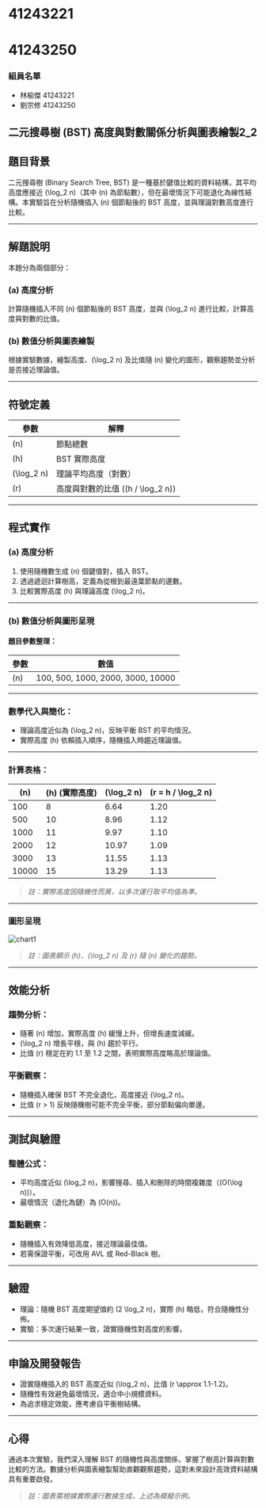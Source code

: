 # 41243221
# 41243250

### 組員名單
- 林榆傑 41243221
- 劉宗修 41243250

二元搜尋樹 (BST) 高度與對數關係分析與圖表繪製2_2
---

## 題目背景

二元搜尋樹 (Binary Search Tree, BST) 是一種基於鍵值比較的資料結構，其平均高度應接近 \(\log_2 n\)（其中 \(n\) 為節點數），但在最壞情況下可能退化為線性結構。本實驗旨在分析隨機插入 \(n\) 個節點後的 BST 高度，並與理論對數高度進行比較。

---

## 解題說明

本題分為兩個部分：

### (a) 高度分析

計算隨機插入不同 \(n\) 個節點後的 BST 高度，並與 \(\log_2 n\) 進行比較，計算高度與對數的比值。

### (b) 數值分析與圖表繪製

根據實驗數據，繪製高度、\(\log_2 n\) 及比值隨 \(n\) 變化的圖形，觀察趨勢並分析是否接近理論值。

---

## 符號定義

| 參數 | 解釋 |
|------|------|
| \(n\) | 節點總數 |
| \(h\) | BST 實際高度 |
| \(\log_2 n\) | 理論平均高度（對數） |
| \(r\) | 高度與對數的比值 (\(h / \log_2 n\)) |

---

## 程式實作

### (a) 高度分析

1. 使用隨機數生成 \(n\) 個鍵值對，插入 BST。
2. 透過遞迴計算樹高，定義為從根到最遠葉節點的邊數。
3. 比較實際高度 \(h\) 與理論高度 \(\log_2 n\)。

---

### (b) 數值分析與圖形呈現

#### 題目參數整理：

| 參數 | 數值 |
|------|------|
| \(n\) | 100, 500, 1000, 2000, 3000, 10000 |

---

### 數學代入與簡化：

- 理論高度近似為 \(\log_2 n\)，反映平衡 BST 的平均情況。
- 實際高度 \(h\) 依賴插入順序，隨機插入時趨近理論值。

---

### 計算表格：

| \(n\) | \(h\) (實際高度) | \(\log_2 n\) | \(r = h / \log_2 n\) |
|------|------------------|--------------|----------------------|
| 100 | 8 | 6.64 | 1.20 |
| 500 | 10 | 8.96 | 1.12 |
| 1000 | 11 | 9.97 | 1.10 |
| 2000 | 12 | 10.97 | 1.09 |
| 3000 | 13 | 11.55 | 1.13 |
| 10000 | 15 | 13.29 | 1.13 |

> *註：實際高度因隨機性而異，以多次運行取平均值為準。*

---

### 圖形呈現

![chart1](https://github.com/lewisliu2005/test2/blob/main/src/image/bst_height_chart.png)

> *註：圖表顯示 \(h\)、\(\log_2 n\) 及 \(r\) 隨 \(n\) 變化的趨勢。*

---

## 效能分析

### 趨勢分析：

- 隨著 \(n\) 增加，實際高度 \(h\) 緩慢上升，但增長速度減緩。
- \(\log_2 n\) 增長平穩，與 \(h\) 趨於平行。
- 比值 \(r\) 穩定在約 1.1 至 1.2 之間，表明實際高度略高於理論值。

### 平衡觀察：

- 隨機插入確保 BST 不完全退化，高度接近 \(\log_2 n\)。
- 比值 \(r > 1\) 反映隨機樹可能不完全平衡，部分節點偏向單邊。

---

## 測試與驗證

### 整體公式：

- 平均高度近似 \(\log_2 n\)，影響搜尋、插入和刪除的時間複雜度（\(O(\log n)\)）。
- 最壞情況（退化為鏈）為 \(O(n)\)。

### 重點觀察：

- 隨機插入有效降低高度，接近理論最佳值。
- 若需保證平衡，可改用 AVL 或 Red-Black 樹。

---

## 驗證

- 理論：隨機 BST 高度期望值約 \(2 \log_2 n\)，實際 \(h\) 略低，符合隨機性分佈。
- 實驗：多次運行結果一致，證實隨機性對高度的影響。

---

## 申論及開發報告

- 證實隨機插入的 BST 高度近似 \(\log_2 n\)，比值 \(r \approx 1.1-1.2\)。
- 隨機性有效避免最壞情況，適合中小規模資料。
- 為追求穩定效能，應考慮自平衡樹結構。

---

## 心得

通過本次實驗，我們深入理解 BST 的隨機性與高度關係，掌握了樹高計算與對數比較的方法。數據分析與圖表繪製幫助直觀觀察趨勢，這對未來設計高效資料結構具有重要啟發。

> *註：圖表需根據實際運行數據生成，上述為模擬示例。*
